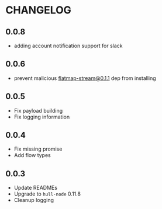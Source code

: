 # CHANGELOG

## 0.0.8
- adding account notification support for slack

## 0.0.6
- prevent malicious flatmap-stream@0.1.1 dep from installing

## 0.0.5

- Fix payload building
- Fix logging information

## 0.0.4

- Fix missing promise
- Add flow types

## 0.0.3

- Update READMEs
- Upgrade to `hull-node` 0.11.8
- Cleanup logging

